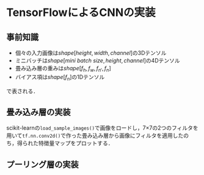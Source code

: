 # TensorFlowによるCNNの実装

## 事前知識

- 個々の入力画像は$shape[height, width, channel]$の3Dテンソル
- ミニバッチは$shape[mini\ batch\ size, height, channel]​$の4Dテンソル
- 畳み込み層の重みは$shape[f_h, f_w, f_{n'}, f_n]$
- バイアス項は$shape[f_n]​$の1Dテンソル

で表される．

## 畳み込み層の実装

scikit-learnの`load_sample_images()`で画像をロードし，7×7の2つのフィルタを用いて`tf.nn.conv2d()`で作った畳み込み層から画像にフィルタを適用したのち，得られた特徴量マップをプロットする．

## プーリング層の実装

